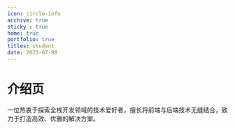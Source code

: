 ```yaml
---
icon: circle-info
archive: true
sticky : true
home: true
portfolio: true
titles: student
date: 2023-07-08
---
```


# 介绍页

一位热衷于探索全栈开发领域的技术爱好者，擅长将前端与后端技术无缝结合，致力于打造高效、优雅的解决方案。


<!-- # LOGO 设计理念 -->

<!-- 使用“KSJ”三个字母的抽象化设计。字母“K”和“J”可以设计成镜像对称，中间的“S”则像一条流畅的线条将两者连接起来，代表博客内容的连贯性和深度。整个LOGO采用深海蓝为主色调，象征智慧和深度，辅以银色或白色，增加科技感和现代感。 -->
